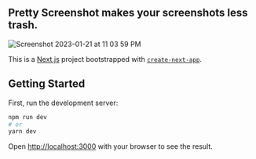 ## Pretty Screenshot makes your screenshots less trash.
![Screenshot 2023-01-21 at 11 03 59 PM](https://user-images.githubusercontent.com/22361998/213900297-34fe4bae-1e8a-4daa-ba93-3f23d3133c64.png)




This is a [Next.js](https://nextjs.org/) project bootstrapped with [`create-next-app`](https://github.com/vercel/next.js/tree/canary/packages/create-next-app).

## Getting Started

First, run the development server:

```bash
npm run dev
# or
yarn dev
```

Open [http://localhost:3000](http://localhost:3000) with your browser to see the result.


